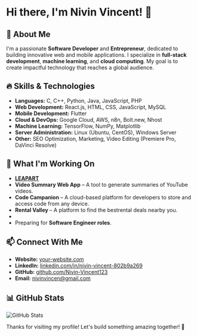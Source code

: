 # Hi there, I'm Nivin Vincent! 👋

## 🚀 About Me
I'm a passionate **Software Developer** and **Entrepreneur**, dedicated to building innovative web and mobile applications. I specialize in **full-stack development**, **machine learning**, and **cloud computing**. My goal is to create impactful technology that reaches a global audience. 

## 🔥 Skills & Technologies
- **Languages:** C, C++, Python, Java, JavaScript, PHP
- **Web Development:** React.js, HTML, CSS, JavaScript, MySQL
- **Mobile Development:** Flutter
- **Cloud & DevOps:** Google Cloud, AWS, n8n, Bolt.new, Nhost
- **Machine Learning:** TensorFlow, NumPy, Matplotlib
- **Server Administration:** Linux (Ubuntu, CentOS), Windows Server
- **Other:** SEO Optimization, Marketing, Video Editing (Premiere Pro, DaVinci Resolve)

## 🎯 What I'm Working On
- **[LEAPART](https://github.com/your-repo)**
- **Video Summary Web App** – A tool to generate summaries of YouTube videos.
- **Code Campanion** – A cloud-based platform for developers to store and access code from any device.
- **Rental Valley** – A  platform to find the bestrental deals nearby you.
- 
- Preparing for **Software Engineer roles**.

## 📫 Connect With Me
- **Website:** [your-website.com](https://your-website.com)
- **LinkedIn:** [linkedin.com/in/nivin-vincent-802b9a269](https://www.linkedin.com/in/nivin-vincent-802b9a269/)
- **GitHub:** [github.com/Nivin-Vincent123](https://github.com/Nivin-Vincent123)
- **Email:** [nivinvincen@gmail.com](mailto:nivinvincen@gmail.com)

## 📊 GitHub Stats
![GitHub Stats](https://github-readme-stats.vercel.app/api?username=Nivin-Vincent123&show_icons=true&theme=radical)

Thanks for visiting my profile! Let's build something amazing together! 🚀

